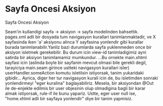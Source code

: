 # Sayfa Oncesi Aksiyon


Sayfa Oncesi Aksiyon



Seam'in kullandigi sayfa -> aksiyon -> sayfa modelinden bahsettik. pages.xml adli bir dosyada tum navigasyon kurallari tanimlanmaktadir, ve X sayfasinda iken 'a' aksiyonu alinca Y sayfasina yonlendir gibi kurallar burada tanimlanabilir.Yanliz bazi durumlarda sayfa yuklenmeden once bir aksiyon isletmek gerekebilir. Bu durum icin view-id tanimladigimiz ayni satirda bir aksiyon tanimlamamiz mumkundur.<page view-id="/main.xhtml" conversation-required="false"     login-required="false" action="#{userHandler.someAction}">   <rule if="#{user == null}">     <redirect view-id="/home.xhtml"/>   </rule>   ...</page>Bu ornekte main.xhtml sayfasi icin (aslinda boyle bir sayfanin mevcut olmasi bile gerekli degil, tarayiciya main.seam girince ustteki navigasyon kurallari isler) userHandler.someAction komutu isletilsin istiyorsak, tanim yukaridaki gibidir... Ayrica, diger her tur navigasyon kurali icin de, bu isletimden sonraki yonlendirmeyi "eger kuralina" baglayabiliriz. Mesela, bir aksiyondan @Out ile de-enjekte edilmis bir user objesinin olup olmadigina bagli bir karar almak istiyorsak, rule-if ile bunu yapariz. Ustte, eger user null ise, "home.xhtml adli bir sayfaya yonlendir" diye bir tanim yapmisiz.





